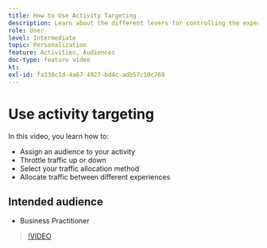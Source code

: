```yaml
---
title: How to Use Activity Targeting
description: Learn about the different levers for controlling the experiences shown to different audiences when an activity goes live.
role: User
level: Intermediate
topic: Personalization
feature: Activities, Audiences
doc-type: feature video
kt:
exl-id: fa330c1d-4a67-4927-bd4c-adb57c10c769
---
```

# Use activity targeting

In this video, you learn how to:

* Assign an audience to your activity
* Throttle traffic up or down
* Select your traffic allocation method
* Allocate traffic between different experiences

## Intended audience

* Business Practitioner

>[!VIDEO](https://video.tv.adobe.com/v/17385/?quality=12)

